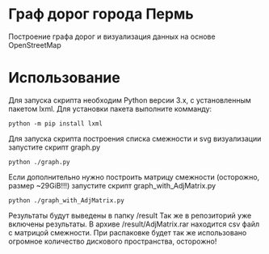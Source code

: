 # Граф дорог города Пермь
Построение графа дорог и визуализация данных на основе OpenStreetMap
# Использование
Для запуска скрипта необходим Python версии 3.x, с установленным пакетом lxml.
Для установки пакета выполните комманду:
```
python -m pip install lxml
```
Для запуска скрипта построения списка смежности и svg визуализации запустите скрипт graph.py
```
python ./graph.py
```
Если дополнительно нужно построить матрицу смежности (осторожно, размер ~29GiB!!!) запустите скрипт graph_with_AdjMatrix.py
```
python ./graph_with_AdjMatrix.py
```
Результаты будут выведены в папку /result
Так же в репозиторий уже включены результаты. В архиве /result/AdjMatrix.rar находится csv файл с матрицой смежности.
При распаковке будет так же использовано огромное количество дискового пространства, осторожно!
